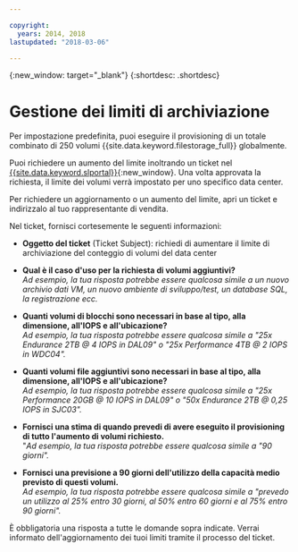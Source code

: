 ```yaml
---

copyright:
  years: 2014, 2018
lastupdated: "2018-03-06"

---
```

{:new_window: target="_blank"}
{:shortdesc: .shortdesc}

# Gestione dei limiti di archiviazione

Per impostazione predefinita, puoi eseguire il provisioning di un totale combinato di 250 volumi {{site.data.keyword.filestorage_full}} globalmente. 

Puoi richiedere un aumento del limite inoltrando un ticket nel [{{site.data.keyword.slportal}}](https://control.softlayer.com/){:new_window}. Una volta approvata la richiesta, il limite dei volumi verrà impostato per uno specifico data center.  

Per richiedere un aggiornamento o un aumento del limite, apri un ticket e indirizzalo al tuo rappresentante di vendita.

Nel ticket, fornisci cortesemente le seguenti informazioni:

- **Oggetto del ticket** (Ticket Subject): richiedi di aumentare il limite di archiviazione del conteggio di volumi del data center

- **Qual è il caso d'uso per la richiesta di volumi aggiuntivi?** <br />
*Ad esempio, la tua risposta potrebbe essere qualcosa simile a un nuovo archivio dati VM, un nuovo ambiente di sviluppo/test, un database SQL, la registrazione ecc.*

- **Quanti volumi di blocchi sono necessari in base al tipo, alla dimensione, all'IOPS e all'ubicazione?** <br />
*Ad esempio, la tua risposta potrebbe essere qualcosa simile a "25x Endurance 2TB @ 4 IOPS in DAL09" o "25x Performance 4TB @ 2 IOPS in WDC04".*

- **Quanti volumi file aggiuntivi sono necessari in base al tipo, alla dimensione, all'IOPS e all'ubicazione?** <br />
*Ad esempio, la tua risposta potrebbe essere qualcosa simile a "25x Performance 20GB @ 10 IOPS in DAL09" o "50x Endurance 2TB @ 0,25 IOPS in SJC03".*
 
- **Fornisci una stima di quando prevedi di avere eseguito il provisioning di tutto l'aumento di volumi richiesto.** <br />
 "*Ad esempio, la tua risposta potrebbe essere qualcosa simile a "90 giorni".*

- **Fornisci una previsione a 90 giorni dell'utilizzo della capacità medio previsto di questi volumi.** <br />
*Ad esempio, la tua risposta potrebbe essere qualcosa simile a "prevedo un utilizzo al 25% entro 30 giorni, al 50% entro 60 giorni e al 75% entro 90 giorni".*

È obbligatoria una risposta a tutte le domande sopra indicate. Verrai informato dell'aggiornamento dei tuoi limiti tramite il processo del ticket. 
